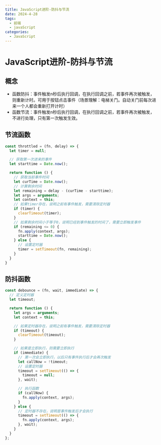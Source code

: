```yaml
---
title: JavaScript进阶-防抖与节流
date: 2024-4-28
tags:
  - 前端
  - javaScript
categories:
  - JavaScript
---
```


# JavaScript进阶-防抖与节流

## 概念

- 函数防抖：事件触发n秒后执行回调，在执行回调之前，若事件再次被触发，则重新计时。可用于按钮点击事件（场景理解：电梯关门。自动关门前每次进来一个人都会重新打开计时）
- 函数节流：事件触发n秒后执行回调，在执行回调之前，若事件再次被触发，不进行处理，只有第一次触发生效。

## 节流函数

```javascript
const throttled = (fn, delay) => {
  let timer = null;

  // 获取第一次进来的事件
  let starttime = Date.now();

  return function () {
    // 获取当前事件时间
    let curTime = Date.now();
    // 计算剩余时间
    let remaining = delay - (curTime - starttime);
    let args = arguments;
    let context = this;
    // 如果timer存在，说明之前有事件触发，需要清除定时器
    if (timer) {
      clearTimeout(timer);
    }
    // 如果剩余时间小于等于0，说明已经到事件触发的时间了，需要立即触发事件
    if (remaining <= 0) {
      fn.apply(context, args);
      starttime = Date.now();
    } else {
      // 设置定时器
      timer = setTimeout(fn, remaining);
    }
  }
}
```



## 防抖函数

```javascript
const debounce = (fn, wait, immediate) => {
  // 定义定时器
  let timeout;

  return function () {
    let args = arguments;
    let context = this;

    // 如果定时器存在，说明之前有事件触发，需要清除定时器
    if (timeout) {
      clearTimeout(timeout);
    }

    // 如果是立即执行，则需要立即执行
    if (immediate) {
      // 第一次会立即执行，以后只有事件执行后才会再次触发
      let callNow = !timeout;
      // 设置定时器
      timeout = setTimeout(() => {
        timeout = null;
      }, wait);

      // 执行函数
      if (callNow) {
        fn.apply(context, args);
      }
    } else {
      // 定时器不存在，说明是事件触发后才会执行
      timeout = setTimeout(() => {
        fn.apply(context, args);
      }, wait);
    }
  }
};
```
